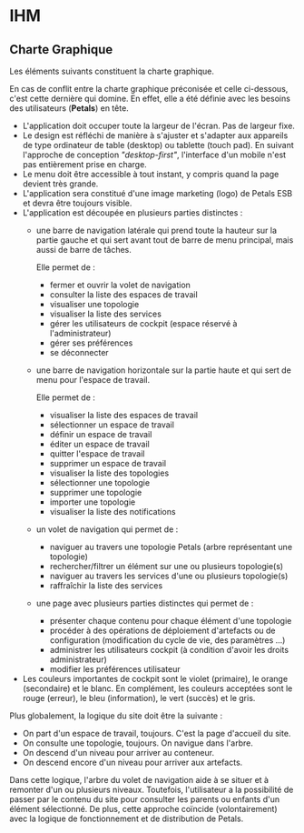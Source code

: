 # IHM

## Charte Graphique

Les éléments suivants constituent la charte graphique.

En cas de conflit entre la charte graphique préconisée et celle ci-dessous, c'est cette dernière qui domine. En effet, elle a été définie avec les besoins des utilisateurs \(**Petals**\) en tête.

* L'application doit occuper toute la largeur de l'écran. Pas de largeur fixe.
* Le design est réfléchi de manière à s'ajuster et s'adapter aux appareils de type ordinateur de table \(desktop\) ou tablette \(touch pad\). En suivant l'approche de conception _"desktop-first"_, l'interface d'un mobile n'est pas entièrement prise en charge.
* Le menu doit être accessible à tout instant, y compris quand la page devient très grande.
* L'application sera constitué d'une image marketing \(logo\) de Petals ESB et devra être toujours visible.
* L'application est découpée en plusieurs parties distinctes :
  * une barre de navigation latérale qui prend toute la hauteur sur la partie gauche et qui sert avant tout de barre de menu principal, mais aussi de barre de tâches.

    Elle permet de :

    * fermer et ouvrir la volet de navigation
    * consulter la liste des espaces de travail
    * visualiser une topologie
    * visualiser la liste des services
    * gérer les utilisateurs de cockpit \(espace réservé à l'administrateur\)
    * gérer ses préférences
    * se déconnecter

  * une barre de navigation horizontale sur la partie haute et qui sert de menu pour l'espace de travail.

    Elle permet de :

    * visualiser la liste des espaces de travail
    * sélectionner un espace de travail
    * définir un espace de travail
    * éditer un espace de travail
    * quitter l'espace de travail
    * supprimer un espace de travail
    * visualiser la liste des topologies
    * sélectionner une topologie
    * supprimer une topologie
    * importer une topologie
    * visualiser la liste des notifications

  * un volet de navigation qui permet de :
    * naviguer au travers une topologie Petals \(arbre représentant une topologie\)
    * rechercher/filtrer un élément sur une ou plusieurs topologie\(s\)
    * naviguer au travers les services d'une ou plusieurs topologie\(s\)
    * raffraîchir la liste des services
  * une page avec plusieurs parties distinctes qui permet de :
    * présenter chaque contenu pour chaque élément d'une topologie
    * procéder à des opérations de déploiement d'artefacts ou de configuration \(modification du cycle de vie, des paramètres ...\)
    * administrer les utilisateurs cockpit \(à condition d'avoir les droits administrateur\)
    * modifier les préférences utilisateur
* Les couleurs importantes de cockpit sont le violet \(primaire\), le orange \(secondaire\) et le blanc. En complément, les couleurs acceptées sont le rouge \(erreur\), le bleu \(information\), le vert \(succès\) et le gris.

Plus globalement, la logique du site doit être la suivante :

* On part d'un espace de travail, toujours. C'est la page d'accueil du site.
* On consulte une topologie, toujours. On navigue dans l'arbre.
* On descend d'un niveau pour arriver au conteneur.
* On descend encore d'un niveau pour arriver aux artefacts.

Dans cette logique, l'arbre du volet de navigation aide à se situer et à remonter d'un ou plusieurs niveaux. Toutefois, l'utilisateur a la possibilité de passer par le contenu du site pour consulter les parents ou enfants d'un élément sélectionné. De plus, cette approche coïncide \(volontairement\) avec la logique de fonctionnement et de distribution de Petals.

